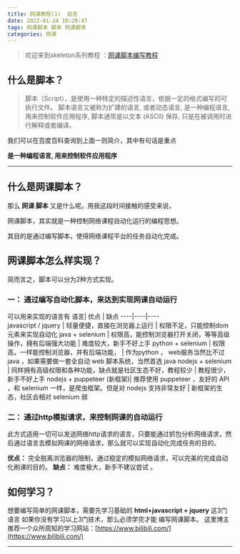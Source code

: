 ```yaml
---
title: 网课教程(1)  前言
date: 2022-01-24 18:20:47
tags: 网课脚本 脚本 网课脚本
categories: 网课
---
```



>欢迎来到skeleton系列教程 ：[网课脚本编写教程](https://blog.csdn.net/qq_31254489/category_10415167.html)


## 什么是脚本？
>脚本（Script），是使用一种特定的描述性语言，依据一定的格式编写的可执行文件。
>脚本语言又被称为扩建的语言, 或者动态语言, 是一种编程语言, 用来控制软件应用程序, 脚本通常是以文本 (ASCⅡ) 保存, 只是在被调用时进行解释或者编译。

<!-- more -->

我们可以在百度百科查询到上面一则简介，其中有句话是重点

__是一种编程语言, 用来控制软件应用程序__
****
## 什么是网课脚本？
那么  __网课 脚本__ 又是什么呢。用我这段时间接触的感受来说，

网课脚本，其实就是一种控制网络课程自动化运行的编程思想。

其目的是通过编写脚本，使得网络课程平台的任务自动化完成。

## 网课脚本怎么样实现？
简而言之，脚本可以分为2种方式实现。

### 一： 通过编写自动化脚本，来达到实现网课自动运行

可以用来实现的语言有 
语言|  优点 | 缺点
----|----|----    
javascript / jquery | 轻量便捷，直接在浏览器上运行 | 权限不足，只能控制dom元素来实现自动化
java + selenium | 权限高，能控制浏览器打开关闭，等等高级操作，拥有后端强大功能 | 难度较大，新手不好上手 
python + selenium  |  权限高，一样能控制浏览器，并有后端功能， | 作为python ， web服务当然比不过java ，如果需要做一套全自动 web 脚本系统，当然首选 java 
nodejs + selenium | 同样拥有高级权限和各种功能，缺点就是社区生态不好，教程较少 | 教程很少，新手不好上手 
nodejs + puppeteer (新框架)| 推荐使用 puppeteer ，友好的 API ，和 selenium 一样，是爬虫框架。但是对 nodejs 支持非常友好  |  新框架的生态，社区会相对 selenium 弱


### 二： 通过http模拟请求，来控制网课的自动运行
此方式适用一切可以发送网络http请求的语言，只要能通过抓包分析网络请求，然后通过语言去模拟网课的网络请求，那么就可以实现自动化完成任务的目的。

__优点：__ 完全脱离浏览器的限制，通过稳定的模拟网络请求，可以完美的完成自动化刷课的目的。
__缺点：__ 难度极大，新手不建议尝试 。 
 

## 如何学习？
想要编写简单的网课脚本，需要先学习基础的 __html+javascript + jquery__ 这3门语言
如果你没有学习以上3门技术，那么必须学完才能 编写网课脚本。
这里博主推荐一个众所周知的学习网站：[https://www.bilibili.com/](https://www.bilibili.com/)
****


